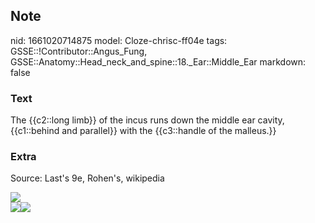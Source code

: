 ## Note
nid: 1661020714875
model: Cloze-chrisc-ff04e
tags: GSSE::!Contributor::Angus_Fung, GSSE::Anatomy::Head_neck_and_spine::18._Ear::Middle_Ear
markdown: false

### Text
The {{c2::long limb}} of the incus runs down the middle ear cavity, {{c1::behind and parallel}} with the {{c3::handle of the malleus.}}

### Extra
Source: Last's 9e, Rohen's, wikipedia
<div><img src="Gray917.png"></div>
<div>
  <div>
    <div>
      <div><img src= 
      "paste-d1ba0931b66c1bf2909a26fdd2931968c3500313.jpg"><img src="paste-95819e2de4cdf421cab98a9cdd583537d6847489.jpg"></div>
    </div>
  </div>
</div>
